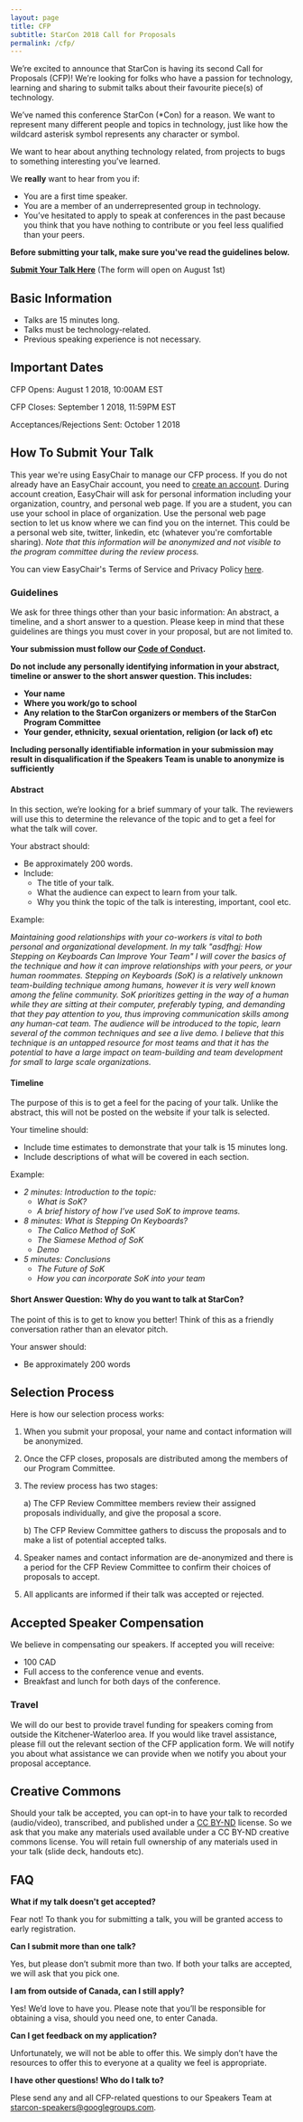 ```yaml
---
layout: page
title: CFP
subtitle: StarCon 2018 Call for Proposals
permalink: /cfp/
---
```



We’re excited to announce that StarCon is having its second Call for Proposals (CFP)! We’re looking for folks who have a passion for technology, learning and sharing to submit talks about their favourite piece(s) of technology.

We’ve named this conference StarCon (\*Con) for a reason. We want to represent many different people and topics in technology, just like how the wildcard asterisk symbol represents any character or symbol.

We want to hear about anything technology related, from projects to bugs to something interesting you’ve learned.

We **really** want to hear from you if:
- You are a first time speaker.
- You are a member of an underrepresented group in technology.
- You’ve hesitated to apply to speak at conferences  in the past because you think that you have nothing to contribute or you feel less qualified than your peers.

**Before submitting your talk, make sure you've read the guidelines below.**

**[Submit Your Talk Here](https://easychair.org/conferences/?conf=starcon2019)** (The form will open on August 1st)

## Basic Information

- Talks are 15 minutes long.
- Talks must be technology-related.
- Previous speaking experience is not necessary.

## Important Dates

CFP Opens: August 1 2018, 10:00AM EST

CFP Closes: September 1 2018, 11:59PM EST

Acceptances/Rejections Sent: October 1 2018 

## How To Submit Your Talk

This year we're using EasyChair to manage our CFP process. If you do not already have an EasyChair account, you need to [create an account](https://easychair.org/account/signup.cgi?conf=starcon2019). During account creation, EasyChair will ask for personal information including your organization, country, and personal web page. If you are a student, you can use your school in place of organization. Use the personal web page section to let us know where we can find you on the internet. This could be a personal web site, twitter, linkedin, etc (whatever you're comfortable sharing). _Note that this information will be anonymized and not visible to the program committee during the review process._

You can view EasyChair's Terms of Service and Privacy Policy [here](https://www.easychair.org/terms.cgi).

### Guidelines

We ask for three things other than your basic information: An abstract, a timeline, and a short answer to a question. Please keep in mind that these guidelines are things you must cover in your proposal, but are not limited to.

**Your submission must follow our [Code of Conduct](/coc/).**

**Do not include any personally identifying information in your abstract, timeline or answer to the short answer question. This includes:**
- **Your name**
- **Where you work/go to school**
- **Any relation to the StarCon organizers or members of the StarCon Program Committee**
- **Your gender, ethnicity, sexual orientation, religion (or lack of) etc**

**Including personally identifiable information in your submission may result in disqualification if the Speakers Team is unable to anonymize is sufficiently**

#### Abstract

In this section, we’re looking for a brief summary of your talk. The reviewers will use this to determine the relevance of the topic and to get a feel for what the talk will cover.

Your abstract should:
- Be approximately 200 words.
- Include:
	- The title of your talk.
	- What the audience can expect to learn from your talk.
 	- Why you think the topic of the talk is interesting, important, cool etc.

Example:

_Maintaining good relationships with your co-workers is vital to both personal and organizational development. In my talk "asdfhgj: How Stepping on Keyboards Can Improve Your Team"  I will cover the basics of the technique and how it can improve relationships with your peers, or your human roommates. Stepping on Keyboards (SoK) is a relatively unknown team-building technique among humans, however it is very well known among the feline community. SoK prioritizes getting in the way of a human while they are sitting at their computer, preferably typing, and demanding that they pay attention to you, thus improving communication skills among any human-cat team. The audience will be introduced to the topic, learn several of the common techniques and see a live demo. I believe that this technique is an untapped resource for most teams and that it has the potential to have a large impact on team-building and team development for small to large scale organizations._

#### Timeline

The purpose of this is to get a feel for the pacing of your talk. Unlike the abstract, this will not be posted on the website if your talk is selected.

Your timeline should:
- Include time estimates to demonstrate that your talk is 15 minutes long.
- Include descriptions of what will be covered in each section.

Example:

- _2 minutes: Introduction to the topic:_
	- _What is SoK?_
	- _A brief history of how I’ve used SoK to improve teams._
- _8 minutes: What is Stepping On Keyboards?_
	- _The Calico Method of SoK_
	- _The Siamese Method of SoK_
	- _Demo_
- _5 minutes: Conclusions_
	- _The Future of SoK_
	- _How you can incorporate SoK into your team_

#### Short Answer Question: Why do you want to talk at StarCon?

The point of this is to get to know you better! Think of this as a friendly conversation rather than an elevator pitch.

Your answer should:
 - Be approximately 200 words

## Selection Process

Here is how our selection process works:

1. When you submit your proposal, your name and contact information will be anonymized.
2. Once the CFP closes, proposals are distributed among the members of our Program Committee.
3. The review process has two stages:

	a) The CFP Review Committee members review their assigned proposals individually, and give the proposal a score.

	b) The CFP Review Committee gathers to discuss the proposals and to make a list of potential accepted talks.
4. Speaker names and contact information are de-anonymized and there is a period for the CFP Review Committee to confirm their choices of proposals to accept.
5. All applicants are informed if their talk was accepted or rejected.

## Accepted Speaker Compensation

We believe in compensating our speakers. If accepted you will receive:

- 100 CAD
- Full access to the conference venue and events.
- Breakfast and lunch for both days of the conference.

### Travel


We will do our best to provide travel funding for speakers coming from outside the Kitchener-Waterloo area. If you would like travel assistance, please fill out the relevant section of the CFP application form. We will notify you about what assistance we can provide when we notify you about your proposal acceptance.

## Creative Commons

Should your talk be accepted, you can opt-in to have your talk to recorded (audio/video), transcribed, and published under a [CC BY-ND](https://creativecommons.org/licenses/by-nd/2.0/ca/) license. So we ask that you make any materials used available under a CC BY-ND creative commons license.  You will retain full ownership of any materials used in your talk (slide deck, handouts etc).

## FAQ

**What if my talk doesn't get accepted?**

Fear not! To thank you for submitting a talk, you will be granted access to early registration.

**Can I submit more than one talk?**

Yes, but please don’t submit more than two.  If both your talks are accepted, we will ask that you pick one.

**I am from outside of Canada, can I still apply?**

Yes! We’d love to have you. Please note that you’ll be responsible for obtaining a visa, should you need one, to enter Canada.

**Can I get feedback on my application?**

Unfortunately, we will not be able to offer this. We simply don’t have the resources to offer this to everyone at a quality we feel is appropriate.

**I have other questions! Who do I talk to?**

Plese send any and all CFP-related questions to our Speakers Team at [starcon-speakers@googlegroups.com](mailto:starcon-speakers@googlegroups.com).



